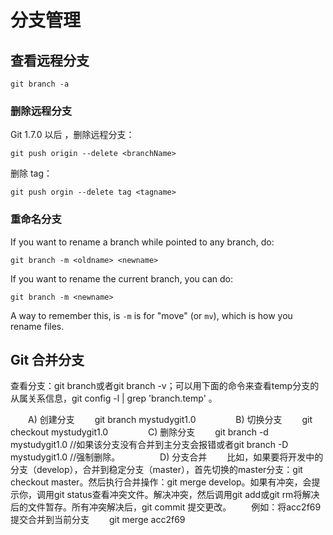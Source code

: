# 分支管理

## 查看远程分支

```
git branch -a
```

### 删除远程分支

Git 1.7.0 以后 ，删除远程分支：

```
git push origin --delete <branchName>
```

删除 tag：

```
git push orgin --delete tag <tagname>
```

### 重命名分支

If you want to rename a branch while pointed to any branch, do:

```
git branch -m <oldname> <newname>
```

If you want to rename the current branch, you can do:

```
git branch -m <newname>
```

A way to remember this, is `-m` is for "move" (or `mv`), which is how you rename files.

## Git 合并分支

查看分支：git branch或者git branch -v；可以用下面的命令来查看temp分支的从属关系信息，git config -l | grep 'branch\.temp'  。

　　A) 创建分支
　　git branch mystudygit1.0
　　
　　B) 切换分支
　　git checkout mystudygit1.0
　　
　　C) 删除分支
　　git branch -d mystudygit1.0  //如果该分支没有合并到主分支会报错或者git branch -D mystudygit1.0   //强制删除。
　　
　　D) 分支合并
　　比如，如果要将开发中的分支（develop），合并到稳定分支（master），首先切换的master分支：git checkout master。然后执行合并操作：git merge develop。如果有冲突，会提示你，调用git status查看冲突文件。解决冲突，然后调用git add或git rm将解决后的文件暂存。所有冲突解决后，git commit 提交更改。
　　例如：将acc2f69提交合并到当前分支
　　git merge acc2f69